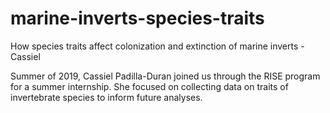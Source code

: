 # marine-inverts-species-traits
How species traits affect colonization and extinction of marine inverts - Cassiel

Summer of 2019, Cassiel Padilla-Duran joined us through the RISE program for a summer internship. She focused on collecting data on traits of invertebrate species to inform future analyses.
